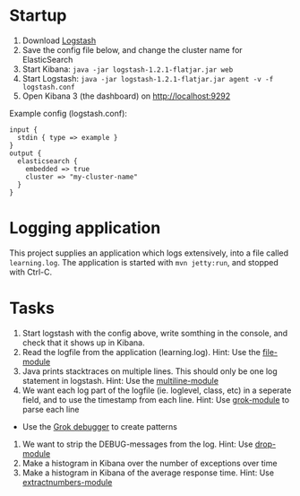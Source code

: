 
Startup
============

1. Download [Logstash](https://download.elasticsearch.org/logstash/logstash/logstash-1.2.1-flatjar.jar)
1. Save the config file below, and change the cluster name for ElasticSearch
1. Start Kibana: ```java -jar logstash-1.2.1-flatjar.jar web```
1. Start Logstash: ```java -jar logstash-1.2.1-flatjar.jar agent -v -f logstash.conf```
1. Open Kibana 3 (the dashboard) on [http://localhost:9292](http://localhost:9292)


Example config (logstash.conf):
```
input {
  stdin { type => example }
}
output {
  elasticsearch {
    embedded => true
    cluster => "my-cluster-name"
  }
}
```

Logging application
===================

This project supplies an application which logs extensively, into a file called ```learning.log```. The application is started with ```mvn jetty:run```, and stopped with Ctrl-C.


Tasks
=====

1. Start logstash with the config above, write somthing in the console, and check that it shows up in Kibana.
1. Read the logfile from the application (learning.log). Hint: Use the [file-module](http://logstash.net/docs/1.2.1/inputs/file)
1. Java prints stacktraces on multiple lines. This should only be one log statement in logstash. Hint: Use the [multiline-module](http://logstash.net/docs/1.2.1/codecs/multiline)
1. We want each log part of the logfile (ie. loglevel, class, etc) in a seperate field, and to use the timestamp from each line. Hint: Use [grok-module](http://logstash.net/docs/1.2.1/filters/grok) to parse each line
  * Use the [Grok debugger](http://grokdebug.herokuapp.com/) to create patterns
1. We want to strip the DEBUG-messages from the log. Hint: Use [drop-module](http://logstash.net/docs/1.2.1/filters/drop)
1. Make a histogram in Kibana over the number of exceptions over time
1. Make a histogram in Kibana of the average response time. Hint: Use [extractnumbers-module](http://logstash.net/docs/1.2.1/filters/extractnumbers)



